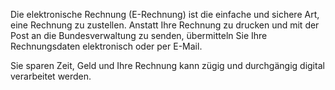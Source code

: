 <!--
                                Source URL: https://www.efv.admin.ch/efv/de/home/efv/erechnung/e-rechnung-zustellen.html
                                Page ID: 17
                                -->

                                
Die elektronische Rechnung (E\-Rechnung) ist die einfache und sichere Art, eine Rechnung zu zustellen. Anstatt Ihre Rechnung zu drucken und mit der Post an die Bundesverwaltung zu senden, übermitteln Sie Ihre Rechnungsdaten elektronisch oder per E\-Mail.


Sie sparen Zeit, Geld und Ihre Rechnung kann zügig und durchgängig digital verarbeitet werden.


